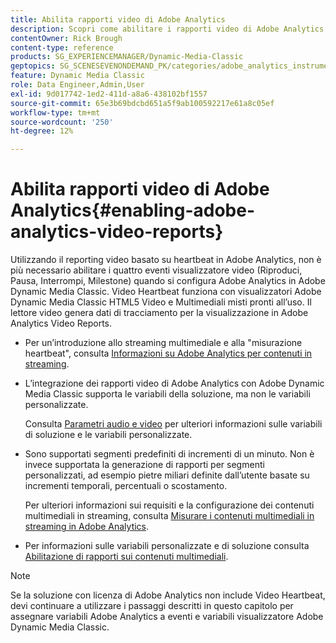 ```yaml
---
title: Abilita rapporti video di Adobe Analytics
description: Scopri come abilitare i rapporti video di Adobe Analytics in Adobe Dynamic Media Classic.
contentOwner: Rick Brough
content-type: reference
products: SG_EXPERIENCEMANAGER/Dynamic-Media-Classic
geptopics: SG_SCENESEVENONDEMAND_PK/categories/adobe_analytics_instrumentation_kit
feature: Dynamic Media Classic
role: Data Engineer,Admin,User
exl-id: 9d017742-1ed2-411d-a8a6-438102bf1557
source-git-commit: 65e3b69bdcbd651a5f9ab100592217e61a8c05ef
workflow-type: tm+mt
source-wordcount: '250'
ht-degree: 12%

---
```


# Abilita rapporti video di Adobe Analytics{#enabling-adobe-analytics-video-reports}

Utilizzando il reporting video basato su heartbeat in Adobe Analytics, non è più necessario abilitare i quattro eventi visualizzatore video (Riproduci, Pausa, Interrompi, Milestone) quando si configura Adobe Analytics in Adobe Dynamic Media Classic. Video Heartbeat funziona con visualizzatori Adobe Dynamic Media Classic HTML5 Video e Multimediali misti pronti all’uso. Il lettore video genera dati di tracciamento per la visualizzazione in Adobe Analytics Video Reports.

* Per un’introduzione allo streaming multimediale e alla &quot;misurazione heartbeat&quot;, consulta [Informazioni su Adobe Analytics per contenuti in streaming](https://experienceleague.adobe.com/docs/media-analytics/using/media-overview.html#about-adobe-analytics-for-streaming-media).

* L’integrazione dei rapporti video di Adobe Analytics con Adobe Dynamic Media Classic supporta le variabili della soluzione, ma non le variabili personalizzate.

   Consulta [Parametri audio e video](https://experienceleague.adobe.com/docs/media-analytics/using/metrics-and-metadata/audio-video-parameters.html#metrics-and-metadata) per ulteriori informazioni sulle variabili di soluzione e le variabili personalizzate.

* Sono supportati segmenti predefiniti di incrementi di un minuto. Non è invece supportata la generazione di rapporti per segmenti personalizzati, ad esempio pietre miliari definite dall’utente basate su incrementi temporali, percentuali o scostamento.

   Per ulteriori informazioni sui requisiti e la configurazione dei contenuti multimediali in streaming, consulta [Misurare i contenuti multimediali in streaming in Adobe Analytics](https://experienceleague.adobe.com/docs/media-analytics/using/media-overview.html).

* Per informazioni sulle variabili personalizzate e di soluzione consulta [Abilitazione di rapporti sui contenuti multimediali](https://experienceleague.adobe.com/docs/media-analytics/using/media-reports/media-reports-enable.html?lang=en#media-reports).

>[!NOTE]
>
>Se la soluzione con licenza di Adobe Analytics non include Video Heartbeat, devi continuare a utilizzare i passaggi descritti in questo capitolo per assegnare variabili Adobe Analytics a eventi e variabili visualizzatore Adobe Dynamic Media Classic.
